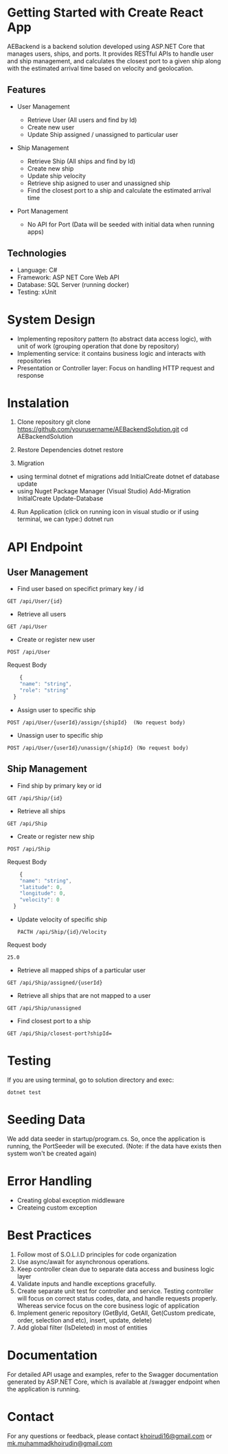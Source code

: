 # Getting Started with Create React App
AEBackend is a backend solution developed using ASP.NET Core that manages users, ships, and ports. It provides RESTful APIs to handle user and ship management, and calculates the closest port to a given ship along with the estimated arrival time based on velocity and geolocation.

## Features
* User Management
	* Retrieve User (All users and find by Id)
	* Create new user
	* Update Ship assigned / unassigned to particular user

* Ship Management
	* Retrieve Ship (All ships and find by Id)
	* Create new ship
	* Update ship velocity
	* Retrieve ship asigned to user and unassigned ship
	* Find the closest port to a ship and calculate the estimated arrival time

* Port Management
	* No API for Port (Data will be seeded with initial data when running apps)

## Technologies
* Language: C#
* Framework: ASP NET Core Web API
* Database: SQL Server (running docker)
* Testing: xUnit

# System Design
* Implementing repository pattern (to abstract data access logic), with unit of work (grouping operation that done by repository)
* Implementing service: it contains business logic and interacts with repositories
* Presentation or Controller layer: Focus on handling HTTP request and response

# Instalation
1. Clone repository
git clone https://github.com/yourusername/AEBackendSolution.git
cd AEBackendSolution

2. Restore Dependencies
dotnet restore

3. Migration
* using terminal
dotnet ef migrations add InitialCreate
dotnet ef database update
* using Nuget Package Manager (Visual Studio)
Add-Migration InitialCreate
Update-Database

4. Run Application (click on running icon in visual studio or if using terminal, we can type:)
dotnet run

# API Endpoint

## User Management

* Find user based on specifict primary key / id
```
GET /api/User/{id}
```

* Retrieve all users
```
GET /api/User
```

* Create or register new user
```
POST /api/User
```
Request Body
  ```javascript
      {
  	  "name": "string",
  	  "role": "string"
  	}
  ```

* Assign user to specific ship
```
POST /api/User/{userId}/assign/{shipId}  (No request body)
```

* Unassign user to specific ship
```
POST /api/User/{userId}/unassign/{shipId} (No request body)
```


## Ship Management
* Find ship by primary key or id
```
GET /api/Ship/{id}
```

* Retrieve all ships
```
GET /api/Ship
```

* Create or register new ship
```
POST /api/Ship
```
  Request Body
  ```javascript
      {
  	  "name": "string",
  	  "latitude": 0,
  	  "longitude": 0,
  	  "velocity": 0
  	}
  ```

* Update velocity of specific ship
  ```
  PACTH /api/Ship/{id}/Velocity
  ```
Request body
  ```
  25.0
  ```

* Retrieve all mapped ships of a particular user
```
GET /api/Ship/assigned/{userId}
```

* Retrieve all ships that are not mapped to a user
```
GET /api/Ship/unassigned
```

* Find closest port to a ship
```
GET /api/Ship/closest-port?shipId=
```

# Testing
If you are using terminal, go to solution directory and exec: 
```
dotnet test
```

# Seeding Data
We add data seeder in startup/program.cs. So, once the application is running, the PortSeeder will be executed. (Note: if the data have exists then system won't be created again)

# Error Handling
* Creating global exception middleware
* Createing custom exception

# Best Practices
1. Follow most of S.O.L.I.D principles for code organization
2. Use async/await for asynchronous operations.
3. Keep controller clean due to separate data access and business logic layer
4. Validate inputs and handle exceptions gracefully.
5. Create separate unit test for controller and service. Testing controller will focus on correct status codes, data, and handle requests properly. Whereas service focus on the core business logic of application
6. Implement generic repository (GetById, GetAll, Get(Custom predicate, order, selection and etc), insert, update, delete)
7. Add global filter (IsDeleted) in most of entities

# Documentation
For detailed API usage and examples, refer to the Swagger documentation generated by ASP.NET Core, which is available at /swagger endpoint when the application is running.

# Contact
For any questions or feedback, please contact khoirudi16@gmail.com or mk.muhammadkhoirudin@gmail.com
